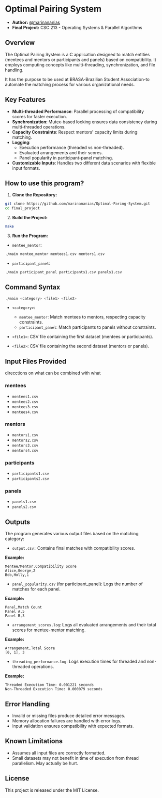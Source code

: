 # **Optimal Pairing System**

- **Author:** [@marinananias](https://www.github.com/marinananias)
- **Final Project:** CSC 213 - Operating Systems & Parallel Algorithms

## **Overview**

The Optimal Pairing System is a C application designed to match entities (mentees and mentors or participants and panels) based on compatibility. It employs computing concepts like multi-threading, synchronization, and file handling.

It has the purpose to be used at BRASA-Brazilian Student Association-to automate the matching process for various organizational needs.

## **Key Features**

- **Multi-threaded Performance**: Parallel processing of compatibility scores for faster execution.
- **Synchronization**: Mutex-based locking ensures data consistency during multi-threaded operations.
- **Capacity Constraints**: Respect mentors' capacity limits during matching.
- **Logging**:
  - Execution performance (threaded vs non-threaded).
  - Evaluated arrangements and their scores.
  - Panel popularity in participant-panel matching.
- **Customizable Inputs**: Handles two different data scenarios with flexible input formats.

## **How to use this program?**

1. **Clone the Repository:**

```bash
git clone https://github.com/marinananias/Optimal-Paring-System.git
cd final_project
```

2. **Build the Project:**

```bash
make
```

3. **Run the Program:**

- `mentee_mentor`:

```bash
./main mentee_mentor mentees1.csv mentors1.csv
```

- `participant_panel`:

```bash
./main participant_panel participants1.csv panels1.csv
```

## **Command Syntax**

```bash
./main <category> <file1> <file2>
```

- `<category>`:

  - `mentee_mentor`: Match mentees to mentors, respecting capacity constraints.
  - `participant_panel`: Match participants to panels without constraints.

- `<file1>`: CSV file containing the first dataset (mentees or participants).

- `<file2>`: CSV file containing the second dataset (mentors or panels).

## **Input Files Provided**

direcctions on what can be combined with what

### **mentees**

- `mentees1.csv`
- `mentees2.csv`
- `mentees3.csv`
- `mentees4.csv`

### **mentors**

- `mentors1.csv`
- `mentors2.csv`
- `mentors3.csv`
- `mentors4.csv`

### **participants**

- `participants1.csv`
- `participants2.csv`

### **panels**

- `panels1.csv`
- `panels2.csv`

## **Outputs**

The program generates various output files based on the matching category:

- `output.csv:`
  Contains final matches with compatibility scores.

**Example:**

```plaintext
Mentee/Mentor,Compatibility Score
Alice,George,2
Bob,Holly,1
```

- `panel_popularity.csv` (for participant_panel):
  Logs the number of matches for each panel.

**Example:**

```plaintext
Panel,Match Count
Panel A,5
Panel B,3
```

- `arrangement_scores.log`:
  Logs all evaluated arrangements and their total scores for mentee-mentor matching.

**Example:**

```plaintext
Arrangement,Total Score
[0, 1], 3
```

- `threading_performance.log`:
  Logs execution times for threaded and non-threaded operations.

**Example:**

```plaintext
Threaded Execution Time: 0.001221 seconds
Non-Threaded Execution Time: 0.000079 seconds
```

## **Error Handling**

- Invalid or missing files produce detailed error messages.
- Memory allocation failures are handled with error logs.
- Input validation ensures compatibility with expected formats.

## **Known Limitations**

- Assumes all input files are correctly formatted.
- Small datasets may not benefit in time of execution from thread parallelism. May actually be hurt.

## **License**

This project is released under the MIT License.
